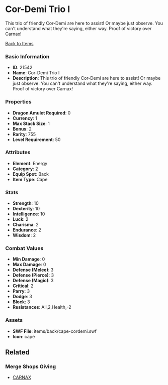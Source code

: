 # Cor-Demi Trio I

This trio of friendly Cor-Demi are here to assist! Or maybe just observe. You can't understand what they're saying, either way. Proof of victory over Carnax!

[Back to Items](../items.md)

### Basic Information

- **ID**: 21542
- **Name**: Cor-Demi Trio I
- **Description**: This trio of friendly Cor-Demi are here to assist! Or maybe just observe. You can&#039;t understand what they&#039;re saying, either way. Proof of victory over Carnax!

### Properties

- **Dragon Amulet Required**: 0
- **Currency**: 1
- **Max Stack Size**: 1
- **Bonus**: 2
- **Rarity**: 755
- **Level Requirement**: 50

### Attributes

- **Element**: Energy
- **Category**: 2
- **Equip Spot**: Back
- **Item Type**: Cape

### Stats

- **Strength**: 10
- **Dexterity**: 10
- **Intelligence**: 10
- **Luck**: 2
- **Charisma**: 2
- **Endurance**: 2
- **Wisdom**: 2

### Combat Values

- **Min Damage**: 0
- **Max Damage**: 0
- **Defense (Melee)**: 3
- **Defense (Pierce)**: 3
- **Defense (Magic)**: 3
- **Critical**: 2
- **Parry**: 3
- **Dodge**: 3
- **Block**: 3
- **Resistances**: All,2,Health,-2

### Assets

- **SWF File**: items/back/cape-cordemi.swf
- **Icon**: cape

## Related

### Merge Shops Giving

- [CARNAX](../merge-shops/392-carnax.md)

